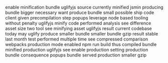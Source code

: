 enable minification bundle uglifyjs source currently minified jsmin producing bundle bigger necessary want produce bundle small possible ship code client given precompilation step popups leverage node based tooling without penalty uglifyjs minify code performed analysis see difference asset size two tool see minifying asset uglifyjs result current codebase today may uglify produce smaller bundle smaller bundle gzip result stable last month test performed multiple time see compressed comparison webpacks production mode enabled npm run build thus compiled bundle minified production uglifyjs see enable production setting production bundle consequence popups bundle served production smaller gzip